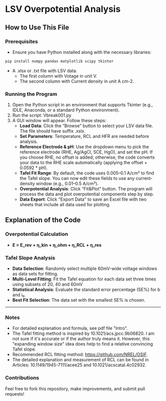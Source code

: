# LSV Overpotential Analysis

## How to Use This File

### Prerequisites
- Ensure you have Python installed along with the necessary libraries:
```bash
pip install numpy pandas matplotlib scipy tkinter
```
- A .xlsx or .txt file with LSV data.
   - The first column with Votage in unit V.
   - The second column with Current density in unit A cm-2.

### Running the Program
1. Open the Python script in an environment that supports Tkinter (e.g., IDLE, Anaconda, or a standard Python environment).
2. Run the script: Vbreak001.py
3. A GUI window will appear. Follow these steps:
   - **Load Data**: Click the “Browse” button to select your LSV data file. The file should have suffix .xslx.
   - **Set Parameters**: Temperature, RCL and HFR are needed before analysis.
   - **Reference Electrode & pH**: Use the dropdown menu to pick the reference electrode (RHE, Ag/AgCl, SCE, HgO), and set the pH. If you choose RHE, no offset is added; otherwise, the code converts your data to the RHE scale automatically (applying the offset + 0.0592 * pH).
   - **Tafel Fit Range**: By default, the code uses 0.005–0.1 A/cm² to find the Tafel slope. You can now edit these fields to use any current-density window (e.g., 0.01–0.5 A/cm²).
   - **Overpotential Analysis**: Click “Fit&Plot” button. The program will process the data and plot overpotential components step by step.
   - **Data Export**: Click "Export Data" to save an Excel file with two sheets that include all data used for plotting.

## Explanation of the Code

### Overpotential Calculation
- **E = E_rev + η_kin + η_ohm + η_RCL + η_res**

### Tafel Slope Analysis
- **Data Selection**: Randomly select multiple 60mV-wide voltage windows as data sets for fitting.
- **Multi-Level Fitting**: Fit the Tafel equation for each data set three times using subsets of 20, 40 and 60mV
- **Statistical Analysis**: Evaluate the standard error percentage (SE%) for b and i₀.
- **Best Fit Selection**: The data set with the smallest SE% is chosen.

---
### Notes
- For detailed explanation and formula, see pdf file "Intro".
- The Tafel fitting method is inspired by 10.1021/acs.jpcc.9b06820. I am not sure if it's accurate or if the author truly means it. However, this "expanding window size" idea does help to find a relative convincing Tafel slope.
- Recommended RCL fitting method: https://github.com/NREL/OSIF.
- The detailed explanation and measurement of RCL can be found in Articles: 10.1149/1945-7111/acee25 and 10.1021/acscatal.4c02932. 

### Contributions
Feel free to fork this repository, make improvements, and submit pull requests!
